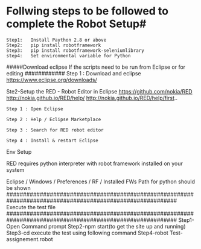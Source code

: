 # Follwing steps to be followed to complete the Robot Setup#

	Step1:	 Install Paython 2.8 or above
	Step2:	 pip install robotframework
	Step3:	 pip install robotframework-seleniumlibrary
	step4:	 Set environmental variable for Python


#####Download eclipse If the scripts need to be run from Eclipse or for editing ############
Step 1  : Download and eclipse
    https://www.eclipse.org/downloads/

Ste2-Setup the RED - Robot Editor in Eclipse
https://github.com/nokia/RED
http://nokia.github.io/RED/help/
http://nokia.github.io/RED/help/first..


	Step 1 : Open Eclipse

	Step 2 : Help / Eclipse Marketplace

	Step 3 : Search for RED robot editor

	Step 4 : Install & restart Eclipse

Env Setup

RED requires python interpreter with robot framework installed on your system


Eclipse / Windows / Preferences / RF / Installed FWs
Path for python should be shown 
###########################################################################################################
Execute the test file
###########################################################################################################
Step1-Open Command prompt
Step2-npm start(to get the site up and running)
Step3-cd <Path of the Robot frame project>
execute the test using following command
Step4-robot Test-assignement.robot

